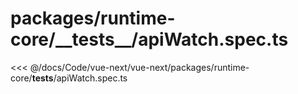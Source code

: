 # packages/runtime-core/\_\_tests\_\_/apiWatch.spec.ts

<<< @/docs/Code/vue-next/vue-next/packages/runtime-core/__tests__/apiWatch.spec.ts
